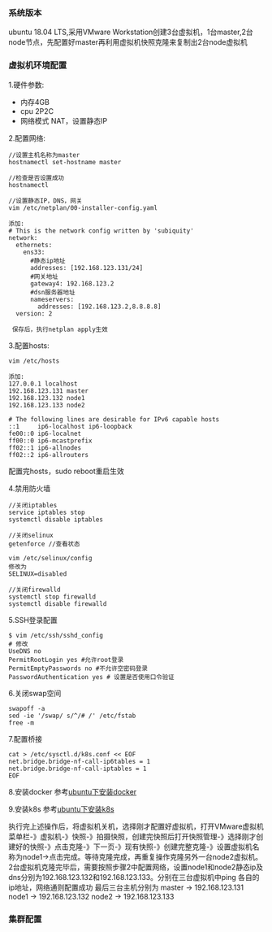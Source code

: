 ### 系统版本
ubuntu 18.04 LTS,采用VMware Workstation创建3台虚拟机，1台master,2台node节点，先配置好master再利用虚拟机快照克隆来复制出2台node虚拟机

### 虚拟机环境配置
1.硬件参数:
- 内存4GB
- cpu 2P2C
- 网络模式 NAT，设置静态IP

2.配置网络:
```
//设置主机名称为master
hostnamectl set-hostname master

//检查是否设置成功
hostnamectl

//设置静态IP，DNS，网关
vim /etc/netplan/00-installer-config.yaml

添加:
# This is the network config written by 'subiquity'
network:
  ethernets:
    ens33:
      #静态ip地址
      addresses: [192.168.123.131/24]
      #网关地址
      gateway4: 192.168.123.2
      #dsn服务器地址
      nameservers:
        addresses: [192.168.123.2,8.8.8.8]
  version: 2

 保存后，执行netplan apply生效
```

3.配置hosts:
```
vim /etc/hosts

添加:
127.0.0.1 localhost
192.168.123.131 master
192.168.123.132 node1
192.168.123.133 node2

# The following lines are desirable for IPv6 capable hosts
::1     ip6-localhost ip6-loopback
fe00::0 ip6-localnet
ff00::0 ip6-mcastprefix
ff02::1 ip6-allnodes
ff02::2 ip6-allrouters
```
配置完hosts，sudo reboot重启生效

4.禁用防火墙
```
//关闭iptables
service iptables stop
systemctl disable iptables

//关闭selinux
getenforce //查看状态

vim /etc/selinux/config
修改为
SELINUX=disabled

//关闭firewalld
systemctl stop firewalld
systemctl disable firewalld

```

5.SSH登录配置
```
$ vim /etc/ssh/sshd_config
# 修改
UseDNS no
PermitRootLogin yes #允许root登录
PermitEmptyPasswords no #不允许空密码登录
PasswordAuthentication yes # 设置是否使用口令验证
```

6.关闭swap空间
```
swapoff -a
sed -ie '/swap/ s/^/# /' /etc/fstab 
free -m
```

7.配置桥接
```
cat > /etc/sysctl.d/k8s.conf << EOF
net.bridge.bridge-nf-call-ip6tables = 1
net.bridge.bridge-nf-call-iptables = 1
EOF
```

8.安装docker
参考[ubuntu下安装docker](./install-docker.md)


9.安装k8s
参考[ubuntu下安装k8s](./install-k8s.md)


执行完上述操作后，将虚拟机关机，选择刚才配置好虚拟机，打开VMware虚拟机菜单栏-》虚拟机-》快照-》拍摄快照，创建完快照后打开快照管理-》选择刚才创建好的快照-》点击克隆-》下一页-》现有快照-》创建完整克隆-》设置虚拟机名称为node1->点击完成。等待克隆完成，再重复操作克隆另外一台node2虚拟机。2台虚拟机克隆完毕后，需要按照步骤2中配置网络，设置node1和node2静态ip及dns分别为192.168.123.132和192.168.123.133。分别在三台虚拟机中ping 各自的ip地址，网络通则配置成功
最后三台主机分别为
master -> 192.168.123.131
node1  -> 192.168.123.132
node2  -> 192.168.123.133

### 集群配置

